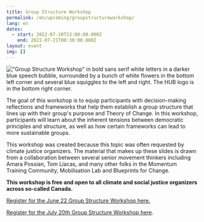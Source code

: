 ```yaml
---
title: Group Structure Workshop
permalink: /en/upcoming/groupstructureworkshop/
lang: en
dates:
  - start: 2022-07-20T23:00:00.000Z
    end: 2022-07-21T00:30:00.000Z
layout: event
img: []
---
```

!["Group Structure Workshop" in bold sans serif white letters in a darker blue speech bubble, surrounded by a bunch of white flowers in the bottom left corner and several blue squiggles to the left and right. The HUB logo is in the bottom right corner. ](/media/group_structure_workshop_zoom_banner_1_.png "Group Structure Workshop")

The goal of this workshop is to equip participants with decision-making reflections and frameworks that help them establish a group structure that lines up with their group's purpose and Theory of Change. In this workshop, participants will learn about the inherent tensions between democratic principles and structure, as well as how certain frameworks can lead to more sustainable groups. 

This workshop was created because this topic was often requested by climate justice organizers. The material that makes up these slides is drawn from a collaboration between several senior movement thinkers including Amara Possian, Tom Liacas, and many other folks in the Momentum Training Community, Mobilisation Lab and Blueprints for Change.

**This workshop is free and open to all climate and social justice organizers across so-called Canada.**

[Register for the June 22 Group Structure Workshop here. ](https://us02web.zoom.us/meeting/register/tZcsceCpqTorHNRGu2sDzADBTwK3O7zLXNxt)

[](https://us02web.zoom.us/meeting/register/tZcsceCpqTorHNRGu2sDzADBTwK3O7zLXNxt)[Register for the July 20th Group Structure Workshop here](https://us02web.zoom.us/meeting/register/tZAlcO2vqzsoG92Cwe8IHkIZdB4-MOWA-cwk).

[](https://us02web.zoom.us/meeting/register/tZcsceCpqTorHNRGu2sDzADBTwK3O7zLXNxt)[](https://us02web.zoom.us/meeting/register/tZUrd--hqDMtH90_pEk5lCPj2z0RiU8xFEQP)[](https://us02web.zoom.us/meeting/register/tZ0pd-6pqzkpHtLPXsmWz9U_9lrkbl6QMGQM)[](https://us02web.zoom.us/meeting/register/tZEucO-rqDksHdaQtRDRO7SokNgx6Wg-wO9x)[](https://us02web.zoom.us/meeting/register/tZ0oduGuqjovG9wD9uvuYKMzkzixBPlePfuX)[](https://us02web.zoom.us/meeting/register/tZMofuyvqjsoEtdFaMJ6cdJ8ZOdbJBNL1-LH)<!--EndFragment-->
